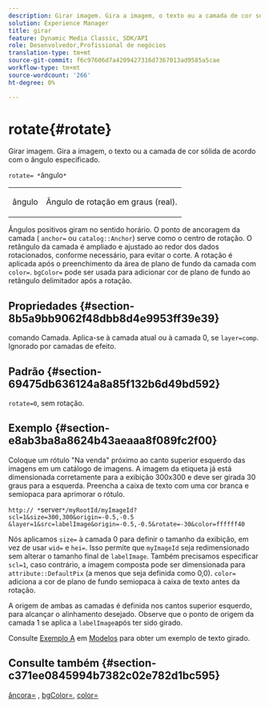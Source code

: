 ```yaml
---
description: Girar imagem. Gira a imagem, o texto ou a camada de cor sólida de acordo com o ângulo especificado.
solution: Experience Manager
title: girar
feature: Dynamic Media Classic, SDK/API
role: Desenvolvedor,Profissional de negócios
translation-type: tm+mt
source-git-commit: f6c97606d7a4209427316d7367013ad9585a5cae
workflow-type: tm+mt
source-wordcount: '266'
ht-degree: 0%

---
```



# rotate{#rotate}

Girar imagem. Gira a imagem, o texto ou a camada de cor sólida de acordo com o ângulo especificado.

`rotate= *`ângulo`*`

<table id="simpletable_5531ED4C2099411DB404657E12B05314"> 
 <tr class="strow"> 
  <td class="stentry"> <p><span class="varname"> ângulo</span> </p> </td> 
  <td class="stentry"> <p>Ângulo de rotação em graus (real). </p></td> 
 </tr> 
</table>

Ângulos positivos giram no sentido horário. O ponto de ancoragem da camada ( `anchor=` ou `catalog::Anchor`) serve como o centro de rotação. O retângulo da camada é ampliado e ajustado ao redor dos dados rotacionados, conforme necessário, para evitar o corte. A rotação é aplicada após o preenchimento da área de plano de fundo da camada com `color=`. `bgColor=` pode ser usada para adicionar cor de plano de fundo ao retângulo delimitador após a rotação.

## Propriedades {#section-8b5a9bb9062f48dbb8d4e9953ff39e39}

comando Camada. Aplica-se à camada atual ou à camada 0, se `layer=comp`. Ignorado por camadas de efeito.

## Padrão {#section-69475db636124a8a85f132b6d49bd592}

`rotate=0`, sem rotação.

## Exemplo {#section-e8ab3ba8a8624b43aeaaa8f089fc2f00}

Coloque um rótulo &quot;Na venda&quot; próximo ao canto superior esquerdo das imagens em um catálogo de imagens. A imagem da etiqueta já está dimensionada corretamente para a exibição 300x300 e deve ser girada 30 graus para a esquerda. Preencha a caixa de texto com uma cor branca e semiopaca para aprimorar o rótulo.

`http:// *`server`*/myRootId/myImageId?scl=1&size=300,300&origin=-0.5,-0.5 &layer=1&src=labelImage&origin=-0.5,-0.5&rotate=-30&color=ffffff40`

Nós aplicamos `size=` à camada 0 para definir o tamanho da exibição, em vez de usar `wid=` e `hei=`. Isso permite que `myImageId` seja redimensionado sem alterar o tamanho final de `labelImage`. Também precisamos especificar `scl=1`, caso contrário, a imagem composta pode ser dimensionada para `attribute::DefaultPix` (a menos que seja definida como 0,0). `color=` adiciona a cor de plano de fundo semiopaca à caixa de texto antes da rotação.

A origem de ambas as camadas é definida nos cantos superior esquerdo, para alcançar o alinhamento desejado. Observe que o ponto de origem da camada 1 se aplica a `labelImage`após ter sido girado.

Consulte [Exemplo A](../../../../../is-api/http-ref/image-serving-api-ref/c-http-protocol-reference/c-templates/r-example-a.md#reference-c78ea82e8a1646738e764fa6685dfbac) em [Modelos](../../../../../is-api/http-ref/image-serving-api-ref/c-http-protocol-reference/c-templates/c-templates.md#concept-3cd2d2adae0e41b2979b9640244d4d3e) para obter um exemplo de texto girado.

## Consulte também {#section-c371ee0845994b7382c02e782d1bc595}

[âncora=](../../../../../is-api/http-ref/image-serving-api-ref/c-http-protocol-reference/c-command-reference/r-anchor.md#reference-6661e548ab284b82828d8d94c8ddeb7c) ,  [bgColor=](../../../../../is-api/http-ref/image-serving-api-ref/c-http-protocol-reference/c-command-reference/r-bgcolor.md#reference-441371ba4ef54fe781887c5ae448f6ab),  [color=](/help/aem-is-ir-api/is-api/http-ref/image-serving-api-ref/c-http-protocol-reference/c-data-types/r-is-http-color.md)
